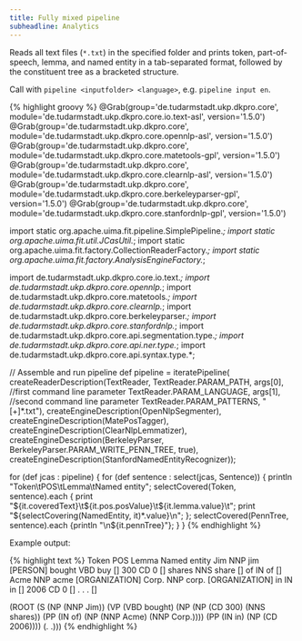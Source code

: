 ```yaml
---
title: Fully mixed pipeline
subheadline: Analytics
---
```


Reads all text files (`*.txt`) in the specified folder and prints token, part-of-speech, lemma, and named entity in a tab-separated format, followed by the constituent tree as a bracketed structure.

Call with `pipeline <inputfolder> <language>`, e.g. `pipeline input en`.

{% highlight groovy %}
@Grab(group='de.tudarmstadt.ukp.dkpro.core', 
      module='de.tudarmstadt.ukp.dkpro.core.io.text-asl', 
      version='1.5.0')
@Grab(group='de.tudarmstadt.ukp.dkpro.core', 
      module='de.tudarmstadt.ukp.dkpro.core.opennlp-asl', 
      version='1.5.0')
@Grab(group='de.tudarmstadt.ukp.dkpro.core', 
      module='de.tudarmstadt.ukp.dkpro.core.matetools-gpl', 
      version='1.5.0')
@Grab(group='de.tudarmstadt.ukp.dkpro.core', 
      module='de.tudarmstadt.ukp.dkpro.core.clearnlp-asl', 
      version='1.5.0')
@Grab(group='de.tudarmstadt.ukp.dkpro.core', 
      module='de.tudarmstadt.ukp.dkpro.core.berkeleyparser-gpl', 
      version='1.5.0')
@Grab(group='de.tudarmstadt.ukp.dkpro.core', 
      module='de.tudarmstadt.ukp.dkpro.core.stanfordnlp-gpl', 
      version='1.5.0')

import static org.apache.uima.fit.pipeline.SimplePipeline.*;
import static org.apache.uima.fit.util.JCasUtil.*;
import static org.apache.uima.fit.factory.CollectionReaderFactory.*;
import static org.apache.uima.fit.factory.AnalysisEngineFactory.*;

import de.tudarmstadt.ukp.dkpro.core.io.text.*;
import de.tudarmstadt.ukp.dkpro.core.opennlp.*;
import de.tudarmstadt.ukp.dkpro.core.matetools.*;
import de.tudarmstadt.ukp.dkpro.core.clearnlp.*;
import de.tudarmstadt.ukp.dkpro.core.berkeleyparser.*;
import de.tudarmstadt.ukp.dkpro.core.stanfordnlp.*;
import de.tudarmstadt.ukp.dkpro.core.api.segmentation.type.*;
import de.tudarmstadt.ukp.dkpro.core.api.ner.type.*;
import de.tudarmstadt.ukp.dkpro.core.api.syntax.type.*;

// Assemble and run pipeline
def pipeline = iteratePipeline(
  createReaderDescription(TextReader,
    TextReader.PARAM_PATH, args[0],     //first command line parameter
    TextReader.PARAM_LANGUAGE, args[1], //second command line parameter
    TextReader.PARAM_PATTERNS, "[+]*.txt"),
  createEngineDescription(OpenNlpSegmenter),
  createEngineDescription(MatePosTagger),
  createEngineDescription(ClearNlpLemmatizer),
  createEngineDescription(BerkeleyParser,
    BerkeleyParser.PARAM_WRITE_PENN_TREE, true),
  createEngineDescription(StanfordNamedEntityRecognizer));

for (def jcas : pipeline) {
  for (def sentence : select(jcas, Sentence)) {
    println "Token\tPOS\tLemma\tNamed entity";
    selectCovered(Token, sentence).each {
      print "${it.coveredText}\t${it.pos.posValue}\t${it.lemma.value}\t";
      print "${selectCovering(NamedEntity, it)*.value}\n";
    };
    selectCovered(PennTree, sentence).each {println "\n${it.pennTree}"};
  }
} 
{% endhighlight %}

Example output:

{% highlight text %}
Token   POS Lemma   Named entity
Jim NNP jim [PERSON]
bought  VBD buy []
300 CD  0   []
shares  NNS share   []
of  IN  of  []
Acme    NNP acme    [ORGANIZATION]
Corp.   NNP corp.   [ORGANIZATION]
in  IN  in  []
2006    CD  0   []
.   .   .   []

(ROOT (S (NP (NNP Jim)) (VP (VBD bought) (NP (NP (CD 300) (NNS shares))
(PP (IN of) (NP (NNP Acme) (NNP Corp.)))) (PP (IN in) (NP (CD 2006)))) (. .)))
{% endhighlight %}